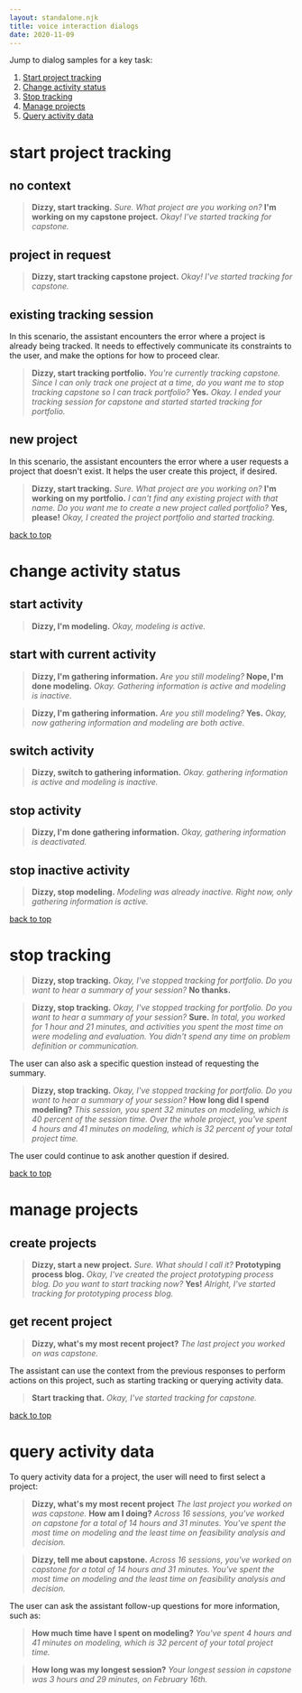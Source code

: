 ```yaml
---
layout: standalone.njk
title: voice interaction dialogs
date: 2020-11-09
---
```

<div class="page--bq-dialogs">

Jump to dialog samples for a key task:

1. [Start project tracking](#key-task-1)
2. [Change activity status](#key-task-2)
3. [Stop tracking](#key-task-3)
4. [Manage projects](#key-task-4)
5. [Query activity data](#key-task-5)

<a id="key-task-1"></a>

# start project tracking

## no context

> **Dizzy, start tracking.**
> *Sure. What project are you working on?*
> **I'm working on my capstone project.**
> *Okay! I've started tracking for capstone.*

## project in request

> **Dizzy, start tracking capstone project.**
> *Okay! I've started tracking for capstone.*

## existing tracking session

In this scenario, the assistant encounters the error where a project is already being tracked. It needs to effectively communicate its constraints to the user, and make the options for how to proceed clear.

> **Dizzy, start tracking portfolio.**
> *You're currently tracking capstone. Since I can only track one project at a time, do you want me to stop tracking capstone so I can track portfolio?*
> **Yes.**
> *Okay. I ended your tracking session for capstone and started started tracking for portfolio.*

## new project

In this scenario, the assistant encounters the error where a user requests a project that doesn't exist. It helps the user create this project, if desired.

> **Dizzy, start tracking.**
> *Sure. What project are you working on?*
> **I'm working on my portfolio.**
> *I can't find any existing project with that name. Do you want me to create a new project called portfolio?*
> **Yes, please!**
> *Okay, I created the project portfolio and started tracking.*

<a id="key-task-2"></a>[back to top](#)

# change activity status

## start activity

> **Dizzy, I'm modeling.**
> *Okay, modeling is active.*

## start with current activity

> **Dizzy, I'm gathering information.**
> *Are you still modeling?*
> **Nope, I'm done modeling.**
> *Okay. Gathering information is active and modeling is inactive.*

> **Dizzy, I'm gathering information.**
> *Are you still modeling?*
> **Yes.**
> *Okay, now gathering information and modeling are both active.*

## switch activity

> **Dizzy, switch to gathering information.**
> *Okay. gathering information is active and modeling is inactive.*

## stop activity

> **Dizzy, I'm done gathering information.**
> *Okay, gathering information is deactivated.*

## stop inactive activity

> **Dizzy, stop modeling.**
> *Modeling was already inactive. Right now, only gathering information is active.*

<a id="key-task-3"></a>[back to top](#)

# stop tracking

> **Dizzy, stop tracking.**
> *Okay, I've stopped tracking for portfolio. Do you want to hear a summary of your session?*
> **No thanks.**

> **Dizzy, stop tracking.**
> *Okay, I've stopped tracking for portfolio. Do you want to hear a summary of your session?*
> **Sure.**
> *In total, you worked for 1 hour and 21 minutes, and activities you spent the most time on were modeling and evaluation. You didn't spend any time on problem definition or communication.*

The user can also ask a specific question instead of requesting the summary.

> **Dizzy, stop tracking.**
> *Okay, I've stopped tracking for portfolio. Do you want to hear a summary of your session?*
> **How long did I spend modeling?**
> *This session, you spent 32 minutes on modeling, which is 40 percent of the session time. Over the whole project, you've spent 4 hours and 41 minutes on modeling, which is 32 percent of your total project time.*

The user could continue to ask another question if desired.

<a id="key-task-4"></a>[back to top](#)

# manage projects

## create projects

> **Dizzy, start a new project.**
> *Sure. What should I call it?*
> **Prototyping process blog.**
> *Okay, I've created the project prototyping process blog. Do you want to start tracking now?*
> **Yes!**
> *Alright, I've started tracking for prototyping process blog.*

## get recent project

> **Dizzy, what's my most recent project?**
> *The last project you worked on was capstone.*

The assistant can use the context from the previous responses to perform actions on this project, such as starting tracking or querying activity data.

> **Start tracking that.**
> *Okay, I've started tracking for capstone.*

<a id="key-task-5"></a>[back to top](#)

# query activity data

To query activity data for a project, the user will need to first select a project:

> **Dizzy, what's my most recent project**
> *The last project you worked on was capstone.*
> **How am I doing?**
> *Across 16 sessions, you've worked on capstone for a total of 14 hours and 31 minutes. You've spent the most time on modeling and the least time on feasibility analysis and decision.*

> **Dizzy, tell me about capstone.**
> *Across 16 sessions, you've worked on capstone for a total of 14 hours and 31 minutes. You've spent the most time on modeling and the least time on feasibility analysis and decision.*

The user can ask the assistant follow-up questions for more information, such as:

> **How much time have I spent on modeling?**
> *You've spent 4 hours and 41 minutes on modeling, which is 32 percent of your total project time.*

> **How long was my longest session?**
> *Your longest session in capstone was 3 hours and 29 minutes, on February 16th.*

</div>